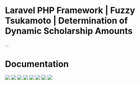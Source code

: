 # Laravel PHP Framework | Fuzzy Tsukamoto | Determination of Dynamic Scholarship Amounts

...

# Documentation

<img src="https://raw.githubusercontent.com/bangbahri/Determination-of-Dynamic-Scholarship-Amounts/master/Documentation/01.png" />
<img src="https://raw.githubusercontent.com/bangbahri/Determination-of-Dynamic-Scholarship-Amounts/master/Documentation/02.png" />
<img src="https://raw.githubusercontent.com/bangbahri/Determination-of-Dynamic-Scholarship-Amounts/master/Documentation/03.png" />
<img src="https://raw.githubusercontent.com/bangbahri/Determination-of-Dynamic-Scholarship-Amounts/master/Documentation/04.png" />
<img src="https://raw.githubusercontent.com/bangbahri/Determination-of-Dynamic-Scholarship-Amounts/master/Documentation/05.png" />
<img src="https://raw.githubusercontent.com/bangbahri/Determination-of-Dynamic-Scholarship-Amounts/master/Documentation/06.png" />
<img src="https://raw.githubusercontent.com/bangbahri/Determination-of-Dynamic-Scholarship-Amounts/master/Documentation/07.png" />
<img src="https://raw.githubusercontent.com/bangbahri/Determination-of-Dynamic-Scholarship-Amounts/master/Documentation/08.png" />
